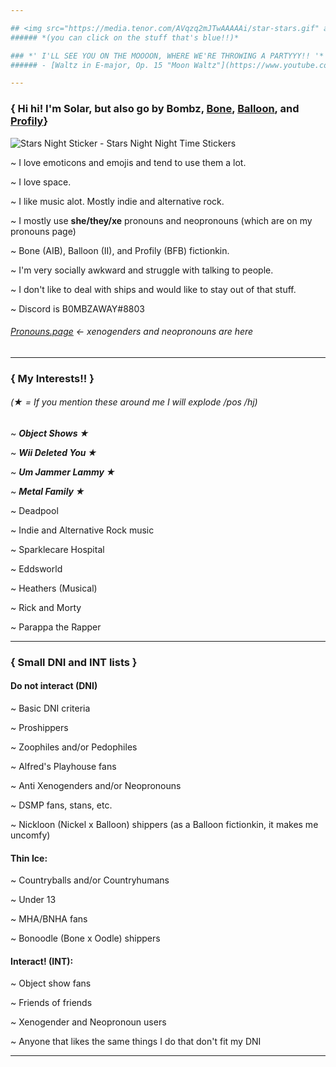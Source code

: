 ```yaml
---

## <img src="https://media.tenor.com/AVqzq2mJTwAAAAAi/star-stars.gif" alt="Star Stars Sticker - Star Stars Shootingstar Stickers"/> Solar's Introduction!! <img src="https://media.tenor.com/AVqzq2mJTwAAAAAi/star-stars.gif" alt="Star Stars Sticker - Star Stars Shootingstar Stickers"/>
###### *(you can click on the stuff that's blue!!)*

### *' I'LL SEE YOU ON THE MOOOON, WHERE WE'RE THROWING A PARTYYY!! '*
###### - [Waltz in E-major, Op. 15 "Moon Waltz"](https://www.youtube.com/watch?v=4mMc83y4foU&ab_channel=CojumDip-Topic)

---
```


### { Hi hi! I'm Solar, but also go by Bombz, [Bone](https://animatedinanimatebattle.fandom.com/wiki/Bone), [Balloon](https://inanimateinsanity.fandom.com/wiki/Balloon), and [Profily](https://battlefordreamisland.fandom.com/wiki/Profily)}

<img src="https://media.tenor.com/YtcePLrOKWYAAAAi/stars-night.gif" alt="Stars Night Sticker - Stars Night Night Time Stickers"/>

~ I love emoticons and emojis and tend to use them a lot.

~ I love space.

~ I like music alot. Mostly indie and alternative rock.

~ I mostly use **she/they/xe** pronouns and neopronouns (which are on my pronouns page)

~ Bone (AIB), Balloon (II), and Profily (BFB) fictionkin.

~ I'm very socially awkward and struggle with talking to people.

~ I don't like to deal with ships and would like to stay out of that stuff.

~ Discord is B0MBZAWAY#8803

###### [Pronouns.page](https://en.pronouns.page/@B0MBZAWAY) <- xenogenders and neopronouns are here

---

### { My Interests!! }
###### (★ = If you mention these around me I will explode /pos /hj)

~ ***Object Shows ★***

~ ***Wii Deleted You ★***

~ ***Um Jammer Lammy ★***

~ ***Metal Family ★***

~ Deadpool

~ Indie and Alternative Rock music

~ Sparklecare Hospital

~ Eddsworld

~ Heathers (Musical)

~ Rick and Morty

~ Parappa the Rapper

---

### { Small DNI and INT lists }

#### Do not interact (DNI)
~ Basic DNI criteria

~ Proshippers

~ Zoophiles and/or Pedophiles

~ Alfred's Playhouse fans

~ Anti Xenogenders and/or Neopronouns

~ DSMP fans, stans, etc.

~ Nickloon (Nickel x Balloon) shippers (as a Balloon fictionkin, it makes me uncomfy)

#### Thin Ice:
~ Countryballs and/or Countryhumans

~ Under 13

~ MHA/BNHA fans

~ Bonoodle (Bone x Oodle) shippers

#### Interact! (INT):
~ Object show fans

~ Friends of friends

~ Xenogender and Neopronoun users

~ Anyone that likes the same things I do that don't fit my DNI

---
